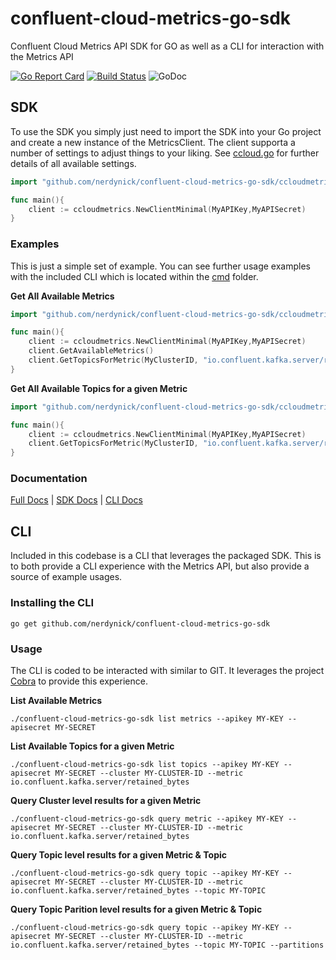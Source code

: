 # confluent-cloud-metrics-go-sdk
Confluent Cloud Metrics API SDK for GO as well as a CLI for interaction with the Metrics API


[![Go Report Card](https://goreportcard.com/badge/github.com/nerdynick/confluent-cloud-metrics-go-sdk)](https://goreportcard.com/report/github.com/nerdynick/confluent-cloud-metrics-go-sdk)
[![Build Status](https://travis-ci.org/nerdynick/confluent-cloud-metrics-go-sdk.svg?branch=master)](https://travis-ci.org/nerdynick/confluent-cloud-metrics-go-sdk) 
![GoDoc](https://godoc.org/github.com/nerdynick/confluent-cloud-metrics-go-sdk?status.svg)



## SDK

To use the SDK you simply just need to import the SDK into your Go project and create a new instance of the MetricsClient.
The client supporta a number of settings to adjust things to your liking. 
See [ccloud.go](ccloudmetrics/ccloud.go) for further details of all available settings.

```go
import "github.com/nerdynick/confluent-cloud-metrics-go-sdk/ccloudmetrics"

func main(){
    client := ccloudmetrics.NewClientMinimal(MyAPIKey,MyAPISecret)
}
```

### Examples

This is just a simple set of example. 
You can see further usage examples with the included CLI which is located within the [cmd](cmd) folder.

**Get All Available Metrics**

```go
import "github.com/nerdynick/confluent-cloud-metrics-go-sdk/ccloudmetrics"

func main(){
    client := ccloudmetrics.NewClientMinimal(MyAPIKey,MyAPISecret)
    client.GetAvailableMetrics()
    client.GetTopicsForMetric(MyClusterID, "io.confluent.kafka.server/retained_bytes", StartTime, EndTime)
}
```

**Get All Available Topics for a given Metric**

```go
import "github.com/nerdynick/confluent-cloud-metrics-go-sdk/ccloudmetrics"

func main(){
    client := ccloudmetrics.NewClientMinimal(MyAPIKey,MyAPISecret)
    client.GetTopicsForMetric(MyClusterID, "io.confluent.kafka.server/retained_bytes", StartTime, EndTime)
}
```

### Documentation

[Full Docs](https://godoc.org/github.com/nerdynick/confluent-cloud-metrics-go-sdk) | 
[SDK Docs](https://godoc.org/github.com/nerdynick/confluent-cloud-metrics-go-sdk/cmd) | 
[CLI Docs](https://godoc.org/github.com/nerdynick/confluent-cloud-metrics-go-sdk/cmd)

## CLI

Included in this codebase is a CLI that leverages the packaged SDK. 
This is to both provide a CLI experience with the Metrics API, but also provide a source of example usages.

### Installing the CLI

```shell
go get github.com/nerdynick/confluent-cloud-metrics-go-sdk
```

### Usage

The CLI is coded to be interacted with similar to GIT.
It leverages the project [Cobra](https://github.com/spf13/cobra) to provide this experience.

**List Available Metrics**

```shell
./confluent-cloud-metrics-go-sdk list metrics --apikey MY-KEY --apisecret MY-SECRET
```

**List Available Topics for a given Metric**

```shell
./confluent-cloud-metrics-go-sdk list topics --apikey MY-KEY --apisecret MY-SECRET --cluster MY-CLUSTER-ID --metric io.confluent.kafka.server/retained_bytes
```

**Query Cluster level results for a given Metric**

```shell
./confluent-cloud-metrics-go-sdk query metric --apikey MY-KEY --apisecret MY-SECRET --cluster MY-CLUSTER-ID --metric io.confluent.kafka.server/retained_bytes
```

**Query Topic level results for a given Metric & Topic**

```shell
./confluent-cloud-metrics-go-sdk query topic --apikey MY-KEY --apisecret MY-SECRET --cluster MY-CLUSTER-ID --metric io.confluent.kafka.server/retained_bytes --topic MY-TOPIC
```

**Query Topic Parition level results for a given Metric & Topic**

```shell
./confluent-cloud-metrics-go-sdk query topic --apikey MY-KEY --apisecret MY-SECRET --cluster MY-CLUSTER-ID --metric io.confluent.kafka.server/retained_bytes --topic MY-TOPIC --partitions
```